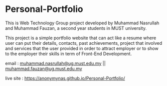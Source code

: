 # Personal-Portfolio

This is Web Technology Group project developed by Muhammad Nasrullah and Muhammad Fauzan, a second year students in MUST university.

This project is a simple portfolio website that can act like a resume where user can put their details, contacts, past achievements,
project that involved and services that the user provided in order to attract employer or to show to the employer their skills in 
term of Front-End Development.

email : muhammad.nasrullah@ug.must.edu.my  || muhammad.fauzan@ug.must.edu.my

live site : https://anonymynas.github.io/Personal-Portfolio/
